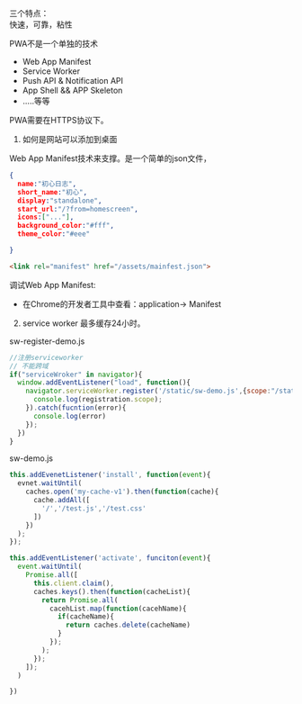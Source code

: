  三个特点：  
  快速，可靠，粘性

PWA不是一个单独的技术  
* Web App Manifest
* Service Worker
* Push API & Notification API
* App Shell && APP Skeleton
* .....等等

PWA需要在HTTPS协议下。  

1. 如何是网站可以添加到桌面

Web App Manifest技术来支撑。是一个简单的json文件，
```json
{
  name:"初心日志",
  short_name:"初心",
  display:"standalone",
  start_url:"/?from=homescreen",
  icons:["..."],
  background_color:"#fff",
  theme_color:"#eee"

}
```
```html
<link rel="manifest" href="/assets/mainfest.json">
```

调试Web App Manifest:
* 在Chrome的开发者工具中查看：application-> Manifest

2. service worker
最多缓存24小时。

sw-register-demo.js
```js
//注册serviceworker
// 不能跨域
if("serviceWroker" in navigator){
  window.addEventListener("load", function(){
    navigator.serviceWorker.register('/static/sw-demo.js',{scope:"/static/"}).then(function(registration){
      console.log(registration.scope);
    }).catch(fucntion(error){
      console.log(error)
    });
  })
}
```
sw-demo.js

```js
this.addEvenetListener('install', function(event){
  evnet.waitUntil(
    caches.open('my-cache-v1').then(function(cache){
      cache.addAll([
        '/','/test.js','/test.css'
      ])
    })
  );
});

this.addEventListener('activate', funciton(event){
  event.waitUntil(
    Promise.all([
      this.client.claim(),
      caches.keys().then(function(cacheList){
        return Promise.all(
          cacehList.map(function(cacehName){
            if(cacheName){
              return caches.delete(cacheName)
            }
          });
        );
      });
    ]);
  )

})

```